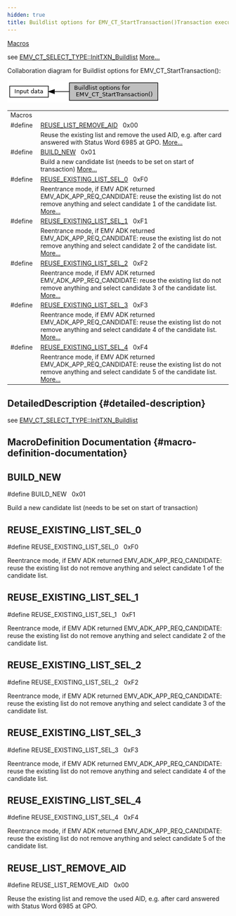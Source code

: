 ```yaml
---
hidden: true
title: Buildlist options for EMV_CT_StartTransaction()Transaction execution » Input data
---
```


[Macros](#define-members)

see <a href="group___a_d_k___t_r_x___e_x_e_c.md#a50ed6530cd7bb4e149f0068a07c65dc5">EMV_CT_SELECT_TYPE::InitTXN_Buildlist</a> [More\...](#details)

Collaboration diagram for Buildlist options for EMV_CT_StartTransaction():

![](group___b_u_i_l_d___l_i_s_t___o_p_t_i_o_n_s.png)

|  |  |
|----|----|
| Macros |  |
| #define  | [REUSE_LIST_REMOVE_AID](#ga424a190e27b573d98004e395db003687)   0x00 |
|   | Reuse the existing list and remove the used AID, e.g. after card answered with Status Word 6985 at GPO. [More\...](#ga424a190e27b573d98004e395db003687)<br/> |
| #define  | [BUILD_NEW](#gac80c4b15fc999aaa7a7e08268cd5804a)   0x01 |
|   | Build a new candidate list (needs to be set on start of transaction) [More\...](#gac80c4b15fc999aaa7a7e08268cd5804a)<br/> |
| #define  | [REUSE_EXISTING_LIST_SEL_0](#ga7b5eb66aadc5488f59577c94b178b35f)   0xF0 |
|   | Reentrance mode, if EMV ADK returned EMV_ADK_APP_REQ_CANDIDATE: reuse the existing list do not remove anything and select candidate 1 of the candidate list. [More\...](#ga7b5eb66aadc5488f59577c94b178b35f)<br/> |
| #define  | [REUSE_EXISTING_LIST_SEL_1](#gab72a8df31dfed1bf5c508745dff70970)   0xF1 |
|   | Reentrance mode, if EMV ADK returned EMV_ADK_APP_REQ_CANDIDATE: reuse the existing list do not remove anything and select candidate 2 of the candidate list. [More\...](#gab72a8df31dfed1bf5c508745dff70970)<br/> |
| #define  | [REUSE_EXISTING_LIST_SEL_2](#gae405c146f924f44570d9f2254cbbc133)   0xF2 |
|   | Reentrance mode, if EMV ADK returned EMV_ADK_APP_REQ_CANDIDATE: reuse the existing list do not remove anything and select candidate 3 of the candidate list. [More\...](#gae405c146f924f44570d9f2254cbbc133)<br/> |
| #define  | [REUSE_EXISTING_LIST_SEL_3](#gabe2b4f1f57a00d22cff1861b3cfabe5d)   0xF3 |
|   | Reentrance mode, if EMV ADK returned EMV_ADK_APP_REQ_CANDIDATE: reuse the existing list do not remove anything and select candidate 4 of the candidate list. [More\...](#gabe2b4f1f57a00d22cff1861b3cfabe5d)<br/> |
| #define  | [REUSE_EXISTING_LIST_SEL_4](#ga2cd00e1aaa1f6557fb3903d69afb3c71)   0xF4 |
|   | Reentrance mode, if EMV ADK returned EMV_ADK_APP_REQ_CANDIDATE: reuse the existing list do not remove anything and select candidate 5 of the candidate list. [More\...](#ga2cd00e1aaa1f6557fb3903d69afb3c71)<br/> |

## DetailedDescription {#detailed-description}

see <a href="group___a_d_k___t_r_x___e_x_e_c.md#a50ed6530cd7bb4e149f0068a07c65dc5">EMV_CT_SELECT_TYPE::InitTXN_Buildlist</a>

## MacroDefinition Documentation {#macro-definition-documentation}

## BUILD_NEW <a href="#gac80c4b15fc999aaa7a7e08268cd5804a" id="gac80c4b15fc999aaa7a7e08268cd5804a"></a>

<p>#define BUILD_NEW   0x01</p>

Build a new candidate list (needs to be set on start of transaction)

## REUSE_EXISTING_LIST_SEL_0 <a href="#ga7b5eb66aadc5488f59577c94b178b35f" id="ga7b5eb66aadc5488f59577c94b178b35f"></a>

<p>#define REUSE_EXISTING_LIST_SEL_0   0xF0</p>

Reentrance mode, if EMV ADK returned EMV_ADK_APP_REQ_CANDIDATE: reuse the existing list do not remove anything and select candidate 1 of the candidate list.

## REUSE_EXISTING_LIST_SEL_1 <a href="#gab72a8df31dfed1bf5c508745dff70970" id="gab72a8df31dfed1bf5c508745dff70970"></a>

<p>#define REUSE_EXISTING_LIST_SEL_1   0xF1</p>

Reentrance mode, if EMV ADK returned EMV_ADK_APP_REQ_CANDIDATE: reuse the existing list do not remove anything and select candidate 2 of the candidate list.

## REUSE_EXISTING_LIST_SEL_2 <a href="#gae405c146f924f44570d9f2254cbbc133" id="gae405c146f924f44570d9f2254cbbc133"></a>

<p>#define REUSE_EXISTING_LIST_SEL_2   0xF2</p>

Reentrance mode, if EMV ADK returned EMV_ADK_APP_REQ_CANDIDATE: reuse the existing list do not remove anything and select candidate 3 of the candidate list.

## REUSE_EXISTING_LIST_SEL_3 <a href="#gabe2b4f1f57a00d22cff1861b3cfabe5d" id="gabe2b4f1f57a00d22cff1861b3cfabe5d"></a>

<p>#define REUSE_EXISTING_LIST_SEL_3   0xF3</p>

Reentrance mode, if EMV ADK returned EMV_ADK_APP_REQ_CANDIDATE: reuse the existing list do not remove anything and select candidate 4 of the candidate list.

## REUSE_EXISTING_LIST_SEL_4 <a href="#ga2cd00e1aaa1f6557fb3903d69afb3c71" id="ga2cd00e1aaa1f6557fb3903d69afb3c71"></a>

<p>#define REUSE_EXISTING_LIST_SEL_4   0xF4</p>

Reentrance mode, if EMV ADK returned EMV_ADK_APP_REQ_CANDIDATE: reuse the existing list do not remove anything and select candidate 5 of the candidate list.

## REUSE_LIST_REMOVE_AID <a href="#ga424a190e27b573d98004e395db003687" id="ga424a190e27b573d98004e395db003687"></a>

<p>#define REUSE_LIST_REMOVE_AID   0x00</p>

Reuse the existing list and remove the used AID, e.g. after card answered with Status Word 6985 at GPO.

